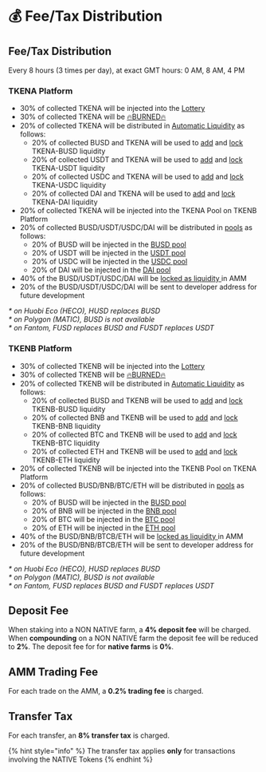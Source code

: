 # 💰 Fee/Tax Distribution

## Fee/Tax Distribution <a id="deposit-fee"></a>

Every 8 hours \(3 times per day\), at exact GMT hours: 0 AM, 8 AM, 4 PM

### TKENA Platform

* 30% of collected TKENA will be injected into the [Lottery](lottery.md)
* 30% of collected TKENA will be [🔥BURNED🔥](https://testnet.bscscan.com/token/0x8a5a76401ada8998603d982d8343752fec75972b?a=0x000000000000000000000000000000000000dEaD)
* 20% of collected TKENA will be distributed in [Automatic Liquidity](automatic-liquidity.md) as follows:
  * 20% of collected BUSD and TKENA will be used to [add](automatic-liquidity.md) and [lock](locked-liquidity.md) TKENA-BUSD liquidity
  * 20% of collected USDT and TKENA will be used to [add](automatic-liquidity.md) and [lock](locked-liquidity.md) TKENA-USDT liquidity
  * 20% of collected USDC and TKENA will be used to [add](automatic-liquidity.md) and [lock](locked-liquidity.md) TKENA-USDC liquidity
  * 20% of collected DAI and TKENA will be used to [add](automatic-liquidity.md) and [lock](locked-liquidity.md) TKENA-DAI liquidity
* 20% of collected TKENA will be injected into the TKENA Pool on TKENB Platform
* 20% of collected BUSD/USDT/USDC/DAI will be distributed in [pools](token-pools.md) as follows:
  * 20% of BUSD will be injected in the [BUSD pool](token-pools.md)
  * 20% of USDT will be injected in the [USDT pool](token-pools.md)
  * 20% of USDC will be injected in the [USDC pool](token-pools.md)
  * 20% of DAI will be injected in the [DAI pool](token-pools.md)
* 40% of the BUSD/USDT/USDC/DAI will be [locked as liquidity ](locked-liquidity.md)in AMM
* 20% of the BUSD/USDT/USDC/DAI will be sent to developer address for future development

_\* on Huobi Eco \(HECO\), HUSD replaces BUSD_   
_\* on Polygon \(MATIC\), BUSD is not available_   
_\* on Fantom, FUSD replaces BUSD and FUSDT replaces USDT_

### TKENB Platform

* 30% of collected TKENB will be injected into the [Lottery](lottery.md)
* 30% of collected TKENB will be [🔥BURNED🔥](https://testnet.bscscan.com/token/0x8a5a76401ada8998603d982d8343752fec75972b?a=0x000000000000000000000000000000000000dEaD)
* 20% of collected TKENB will be distributed in [Automatic Liquidity](automatic-liquidity.md) as follows:
  * 20% of collected BUSD and TKENB will be used to [add](automatic-liquidity.md) and [lock](locked-liquidity.md) TKENB-BUSD liquidity
  * 20% of collected BNB and TKENB will be used to [add](automatic-liquidity.md) and [lock](locked-liquidity.md) TKENB-BNB liquidity
  * 20% of collected BTC and TKENB will be used to [add](automatic-liquidity.md) and [lock](locked-liquidity.md) TKENB-BTC liquidity
  * 20% of collected ETH and TKENB will be used to [add](automatic-liquidity.md) and [lock](locked-liquidity.md) TKENB-ETH liquidity
* 20% of collected TKENB will be injected into the TKENB Pool on TKENA Platform
* 20% of collected BUSD/BNB/BTC/ETH will be distributed in [pools](token-pools.md) as follows:
  * 20% of BUSD will be injected in the [BUSD pool](token-pools.md)
  * 20% of BNB will be injected in the [BNB pool](token-pools.md)
  * 20% of BTC will be injected in the [BTC pool](token-pools.md)
  * 20% of ETH will be injected in the [ETH pool](token-pools.md)
* 40% of the BUSD/BNB/BTCB/ETH will be [locked as liquidity ](locked-liquidity.md)in AMM
* 20% of the BUSD/BNB/BTCB/ETH will be sent to developer address for future development

_\* on Huobi Eco \(HECO\), HUSD replaces BUSD_   
_\* on Polygon \(MATIC\), BUSD is not available_   
_\* on Fantom, FUSD replaces BUSD and FUSDT replaces USDT_

## Deposit Fee <a id="deposit-fee"></a>

When staking into a NON NATIVE farm, a **4% deposit fee** will be charged. When **compounding** on a NON NATIVE farm the deposit fee will be reduced to **2%**. The deposit fee for for **native farms** is **0%**.

## AMM Trading Fee <a id="trading-fee"></a>

For each trade on the AMM, a **0.2% trading fee** is charged.

## Transfer Tax <a id="transfer-tax"></a>

For each transfer, an **8% transfer tax** is charged.

{% hint style="info" %}
The transfer tax applies **only** for transactions involving the NATIVE Tokens
{% endhint %}

